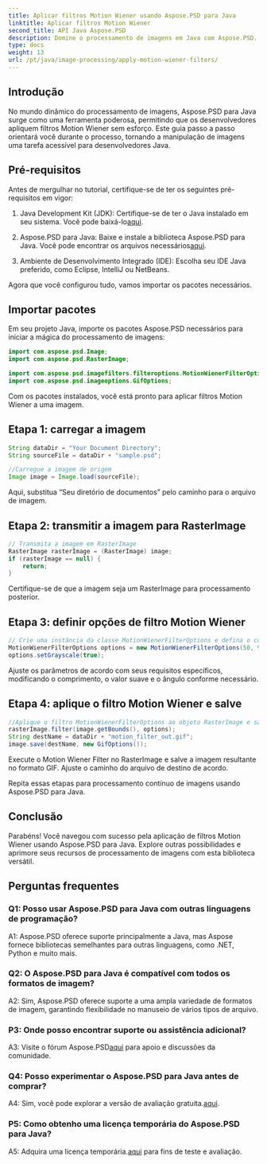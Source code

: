 ```yaml
---
title: Aplicar filtros Motion Wiener usando Aspose.PSD para Java
linktitle: Aplicar filtros Motion Wiener
second_title: API Java Aspose.PSD
description: Domine o processamento de imagens em Java com Aspose.PSD. Aplique filtros Motion Wiener sem esforço usando nosso guia passo a passo.
type: docs
weight: 13
url: /pt/java/image-processing/apply-motion-wiener-filters/
---
```

## Introdução

No mundo dinâmico do processamento de imagens, Aspose.PSD para Java surge como uma ferramenta poderosa, permitindo que os desenvolvedores apliquem filtros Motion Wiener sem esforço. Este guia passo a passo orientará você durante o processo, tornando a manipulação de imagens uma tarefa acessível para desenvolvedores Java.

## Pré-requisitos

Antes de mergulhar no tutorial, certifique-se de ter os seguintes pré-requisitos em vigor:

1.  Java Development Kit (JDK): Certifique-se de ter o Java instalado em seu sistema. Você pode baixá-lo[aqui](https://www.oracle.com/java/technologies/javase-downloads.html).

2.  Aspose.PSD para Java: Baixe e instale a biblioteca Aspose.PSD para Java. Você pode encontrar os arquivos necessários[aqui](https://releases.aspose.com/psd/java/).

3. Ambiente de Desenvolvimento Integrado (IDE): Escolha seu IDE Java preferido, como Eclipse, IntelliJ ou NetBeans.

Agora que você configurou tudo, vamos importar os pacotes necessários.

## Importar pacotes

Em seu projeto Java, importe os pacotes Aspose.PSD necessários para iniciar a mágica do processamento de imagens:

```java
import com.aspose.psd.Image;
import com.aspose.psd.RasterImage;

import com.aspose.psd.imagefilters.filteroptions.MotionWienerFilterOptions;
import com.aspose.psd.imageoptions.GifOptions;
```

Com os pacotes instalados, você está pronto para aplicar filtros Motion Wiener a uma imagem.

## Etapa 1: carregar a imagem

```java
String dataDir = "Your Document Directory";
String sourceFile = dataDir + "sample.psd";

//Carregue a imagem de origem
Image image = Image.load(sourceFile);
```

Aqui, substitua “Seu diretório de documentos” pelo caminho para o arquivo de imagem.

## Etapa 2: transmitir a imagem para RasterImage

```java
// Transmita a imagem em RasterImage
RasterImage rasterImage = (RasterImage) image;
if (rasterImage == null) {
    return;
}
```

Certifique-se de que a imagem seja um RasterImage para processamento posterior.

## Etapa 3: definir opções de filtro Motion Wiener

```java
// Crie uma instância da classe MotionWienerFilterOptions e defina o comprimento, o valor suave e o ângulo.
MotionWienerFilterOptions options = new MotionWienerFilterOptions(50, 9, 90);
options.setGrayscale(true);
```

Ajuste os parâmetros de acordo com seus requisitos específicos, modificando o comprimento, o valor suave e o ângulo conforme necessário.

## Etapa 4: aplique o filtro Motion Wiener e salve

```java
//Aplique o filtro MotionWienerFilterOptions ao objeto RasterImage e salve a imagem resultante
rasterImage.filter(image.getBounds(), options);
String destName = dataDir + "motion_filter_out.gif";
image.save(destName, new GifOptions());
```

Execute o Motion Wiener Filter no RasterImage e salve a imagem resultante no formato GIF. Ajuste o caminho do arquivo de destino de acordo.

Repita essas etapas para processamento contínuo de imagens usando Aspose.PSD para Java.

## Conclusão

Parabéns! Você navegou com sucesso pela aplicação de filtros Motion Wiener usando Aspose.PSD para Java. Explore outras possibilidades e aprimore seus recursos de processamento de imagens com esta biblioteca versátil.

## Perguntas frequentes

### Q1: Posso usar Aspose.PSD para Java com outras linguagens de programação?

A1: Aspose.PSD oferece suporte principalmente a Java, mas Aspose fornece bibliotecas semelhantes para outras linguagens, como .NET, Python e muito mais.

### Q2: O Aspose.PSD para Java é compatível com todos os formatos de imagem?

A2: Sim, Aspose.PSD oferece suporte a uma ampla variedade de formatos de imagem, garantindo flexibilidade no manuseio de vários tipos de arquivo.

### P3: Onde posso encontrar suporte ou assistência adicional?

 A3: Visite o fórum Aspose.PSD[aqui](https://forum.aspose.com/c/psd/34) para apoio e discussões da comunidade.

### Q4: Posso experimentar o Aspose.PSD para Java antes de comprar?

 A4: Sim, você pode explorar a versão de avaliação gratuita.[aqui](https://releases.aspose.com/).

### P5: Como obtenho uma licença temporária do Aspose.PSD para Java?

A5: Adquira uma licença temporária.[aqui](https://purchase.aspose.com/temporary-license/) para fins de teste e avaliação.